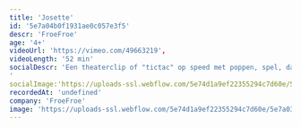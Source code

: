```yaml
---
title: 'Josette'
id: '5e7a04b0f1931ae0c057e3f5'
descr: 'FroeFroe'
age: '4+'
videoUrl: 'https://vimeo.com/49663219',
videoLength: '52 min'
socialDescr: 'Een theaterclip of "tictac" op speed met poppen, spel, dans en weinig woorden. In zijn wereldvermaarde absurdistische stijl pende Ionesco ooit “4 verhalen voor Josette” neer. Ionesco zou deze voorstelling de max vinden, grappig absurd en schoon. Een voorstelling voor jong en oud. Volgens Ruy Vidal de ideale stimulans om kinderen te wapenen tegen al het boerenbedrog, misleidende valstrikken en geheimhoudingen in naam van het gezond verstand!
'
socialImage:'https://uploads-ssl.webflow.com/5e74d1a9ef22355294c7d60e/5e7a0399c9167c7d17c3236e_FroeFroe_josette.jpg'
recordedAt: 'undefined'
company: 'FroeFroe'
image: 'https://uploads-ssl.webflow.com/5e74d1a9ef22355294c7d60e/5e7a0399c9167c7d17c3236e_FroeFroe_josette.jpg'
---
```

